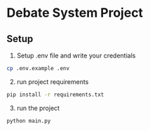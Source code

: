 # Debate System Project

## Setup

1. Setup .env file and write your credentials

```sh
cp .env.example .env
```

2. run project requirements

```sh
pip install -r requirements.txt
```

3. run the project

```sh
python main.py
```
